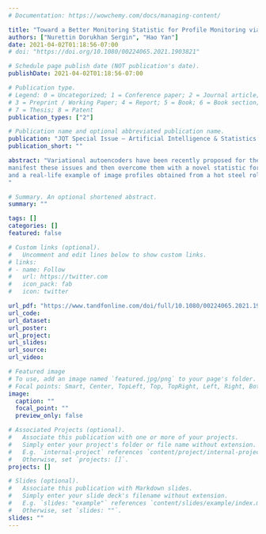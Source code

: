 ```yaml
---
# Documentation: https://wowchemy.com/docs/managing-content/

title: "Toward a Better Monitoring Statistic for Profile Monitoring via Variational Autoencoders"
authors: ["Nurettin Dorukhan Sergin", "Hao Yan"]
date: 2021-04-02T01:18:56-07:00
# doi: "https://doi.org/10.1080/00224065.2021.1903821"

# Schedule page publish date (NOT publication's date).
publishDate: 2021-04-02T01:18:56-07:00

# Publication type.
# Legend: 0 = Uncategorized; 1 = Conference paper; 2 = Journal article;
# 3 = Preprint / Working Paper; 4 = Report; 5 = Book; 6 = Book section;
# 7 = Thesis; 8 = Patent
publication_types: ["2"]

# Publication name and optional abbreviated publication name.
publication: "JQT Special Issue – Artificial Intelligence & Statistics for Quality Technology"
publication_short: ""

abstract: "Variational autoencoders have been recently proposed for the problem of process monitoring. While these works show impressive results over classical methods, the proposed monitoring statistics often ignore the inconsistencies in learned lower-dimensional representations and computational limitations in high-dimensional approximations. In this work, we first
manifest these issues and then overcome them with a novel statistic formulation that increases out-of-control detection accuracy without compromising computational efficiency. We demonstrate our results on a simulation study with explicit control over latent variations,
and a real-life example of image profiles obtained from a hot steel rolling process.
"

# Summary. An optional shortened abstract.
summary: ""

tags: []
categories: []
featured: false

# Custom links (optional).
#   Uncomment and edit lines below to show custom links.
# links:
# - name: Follow
#   url: https://twitter.com
#   icon_pack: fab
#   icon: twitter

url_pdf: "https://www.tandfonline.com/doi/full/10.1080/00224065.2021.1903821"
url_code:
url_dataset:
url_poster:
url_project:
url_slides:
url_source:
url_video:

# Featured image
# To use, add an image named `featured.jpg/png` to your page's folder. 
# Focal points: Smart, Center, TopLeft, Top, TopRight, Left, Right, BottomLeft, Bottom, BottomRight.
image:
  caption: ""
  focal_point: ""
  preview_only: false

# Associated Projects (optional).
#   Associate this publication with one or more of your projects.
#   Simply enter your project's folder or file name without extension.
#   E.g. `internal-project` references `content/project/internal-project/index.md`.
#   Otherwise, set `projects: []`.
projects: []

# Slides (optional).
#   Associate this publication with Markdown slides.
#   Simply enter your slide deck's filename without extension.
#   E.g. `slides: "example"` references `content/slides/example/index.md`.
#   Otherwise, set `slides: ""`.
slides: ""
---
```

